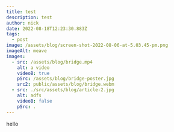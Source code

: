 ```yaml
---
title: test
description: test
author: nick
date: 2022-08-18T12:23:30.883Z
tags:
  - post
image: /assets/blog/screen-shot-2022-08-06-at-5.03.45-pm.png
imageAlt: meave
images:
  - src: /assets/blog/bridge.mp4
    alt: a video
    videoB: true
    pSrc: /assets/blog/bridge-poster.jpg
    src2: public/assets/blog/bridge.webm
  - src: ./src/assets/blog/article-2.jpg
    alt: adfs
    videoB: false
    pSrc: .
---
```

hello